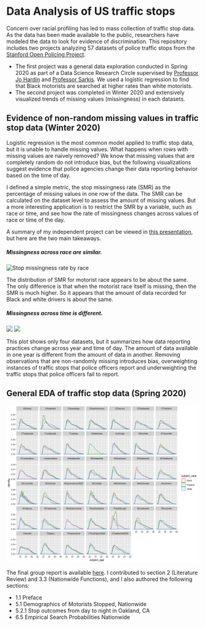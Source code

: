 # Data Analysis of US traffic stops

Concern over racial profiling has led to mass collection of traffic stop data. As the data has been made available to the public, researchers have modeled the data to look for evidence of discrimination. This repository includes two projects analyzing 57 datasets of police traffic stops from the [Stanford Open Policing Project](https://openpolicing.stanford.edu/data/). 
* The first project was a general data exploration conducted in Spring 2020 as part of a Data Science Research Circle supervised by [Professor Jo Hardin](https://github.com/hardin47) and [Professor Sarkis](https://github.com/taroub). We used a logistic regression to find that Black motorists are searched at higher rates than white motorists. 
* The second project was completed in Winter 2020 and extensively visualized trends of missing values (missingness) in each  datasets.

## Evidence of non-random missing values in traffic stop data (Winter 2020)

Logistic regression is the most common model applied to traffic stop data, but it is unable to handle missing values. What happens when rows with missing values are naively removed? We know that missing values that are completely random do not introduce bias, but the following visualizations suggest evidence that police agencies change their data reporting behavior based on the time of day. 

I defined a simple metric, the stop missingness rate (SMR) as the percentage of missing values in one row of the data. The SMR can be calculated on the dataset level to assess the amount of missing values. But a more interesting application is to restrict the SMR by a variable, such as race or time, and see how the rate of missingness changes across values of race or time of the day.

A summary of my independent project can be viewed in [this presentation](https://github.com/Amber-Patricia-Lee/US-Traffic-Stops/blob/master/2021%20presentation/11_05.pdf), but here are the two main takeaways.

##### Missingness across race are similar.

<img src="https://github.com/Amber-Patricia-Lee/US-Traffic-Stops/blob/master/missingness%20final/viz%20for%20eusr%20presentation/fig/SMR_by_race.png" alt="Stop missingness rate by race" width="600"/>

The distribution of SMR for motorist race appears to be about the same. The only difference is that when the motorist race itself is missing, then the SMR is much higher. So it appears that the amount of data recorded for Black and white drivers is about the same. 

##### Missingness across time is different.

<img src="https://github.com/Amber-Patricia-Lee/US-Traffic-Stops/blob/master/missingness%20final/viz%20for%20eusr%20presentation/fig/smr_daynnite.png" width="600" />

<img src="https://github.com/Amber-Patricia-Lee/US-Traffic-Stops/blob/master/missingness%20final/viz%20for%20eusr%20presentation/fig/smr_temporal.png" width="600" />

This plot shows only four datasets, but it summarizes how data reporting practices change across year and time of day. The amount of data available in one year is different from the amount of data in another. Removing observations that are non-randomly missing introduces bias, overweighting instances of traffic stops that police officers report and underweighting the traffic stops that police officers fail to report. 

## General EDA of traffic stop data (Spring 2020)


![race-specific age densities of stopped motorists for different datasets](https://github.com/Amber-Patricia-Lee/US-Traffic-Stops/blob/master/2%20data%20exploration/Nationwide%20visualizations/racial%20age%20distribution%20without%20fill.png)

The final group report is available [here](https://hardin47.github.io/TrafficRC2020/Report/). I  contributed to section 2 (Literature Review) and 3.3 (Nationwide Functions), and I also authored the following sections:
- 1.1 Preface
- 5.1 Demographics of Motorists Stopped, Nationwide
- 5.2.1 Stop outcomes from day to night in Oakland, CA
- 6.5 Empirical Search Probabilities Nationwide
